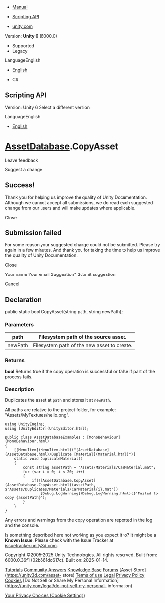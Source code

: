 [ ]()

  * [Manual](../Manual/index.html)
  * [Scripting API](../ScriptReference/index.html)

  * [unity.com](https://unity.com/)

Version: **Unity 6** (6000.0)

  * Supported
  * Legacy

LanguageEnglish

  * [English]()

  * C#

[ ](https://docs.unity3d.com)

## Scripting API

Version: Unity 6 Select a different version

LanguageEnglish

  * [English]()

#  [AssetDatabase](AssetDatabase.html).CopyAsset

Leave feedback

Suggest a change

## Success!

Thank you for helping us improve the quality of Unity Documentation. Although
we cannot accept all submissions, we do read each suggested change from our
users and will make updates where applicable.

Close

## Submission failed

For some reason your suggested change could not be submitted. Please <a>try
again</a> in a few minutes. And thank you for taking the time to help us
improve the quality of Unity Documentation.

Close

Your name Your email Suggestion* Submit suggestion

Cancel

[ ]()

## Declaration

public static bool CopyAsset(string path, string newPath);

### Parameters

path | Filesystem path of the source asset.  
---|---  
newPath | Filesystem path of the new asset to create.  
  
### Returns

**bool** Returns true if the copy operation is successful or false if part of
the process fails.

### Description

Duplicates the asset at `path` and stores it at `newPath`.

All paths are relative to the project folder, for example:
"Assets/MyTextures/hello.png".

    
    
    using UnityEngine;
    using [UnityEditor](UnityEditor.html);  
      
    public class AssetDatabaseExamples : [MonoBehaviour](MonoBehaviour.html)
    {
        [[MenuItem](MenuItem.html)("[AssetDatabase](AssetDatabase.html)/Duplicate [Material](Material.html)")]
        static void DuplicateMaterial()
        {
            const string assetPath = "Assets/Materials/CarMaterial.mat";
            for (var i = 0; i < 20; i++)
            {
                if(![AssetDatabase.CopyAsset](AssetDatabase.CopyAsset.html)(assetPath, $"Assets/Duplicates/Materials/CarMaterial{i}.mat"))
                    [Debug.LogWarning](Debug.LogWarning.html)($"Failed to copy {assetPath}");
            }
        }
    }

Any errors and warnings from the copy operation are reported in the log and
the console.

Is something described here not working as you expect it to? It might be a
**Known Issue**. Please check with the Issue Tracker at
[issuetracker.unity3d.com](https://issuetracker.unity3d.com).

Copyright ©2005-2025 Unity Technologies. All rights reserved. Built from:
6000.0.36f1 (02b661dc617c). Built on: 2025-01-14.

[Tutorials](https://unity3d.com/learn) [Community
Answers](https://answers.unity3d.com) [Knowledge
Base](https://support.unity3d.com/hc/en-us)
[Forums](https://forum.unity3d.com) [Asset Store](https://unity3d.com/asset-
store) [Terms of use](https://docs.unity3d.com/Manual/TermsOfUse.html)
[Legal](https://unity.com/legal) [Privacy
Policy](https://unity.com/legal/privacy-policy)
[Cookies](https://unity.com/legal/cookie-policy) [Do Not Sell or Share My
Personal Information](https://unity.com/legal/do-not-sell-my-personal-
information)

[Your Privacy Choices (Cookie Settings)](javascript:void\(0\);)

